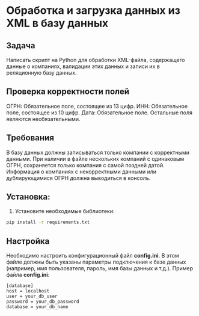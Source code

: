 # Обработка и загрузка данных из XML в базу данных

## Задача

Написать скрипт на Python для обработки XML-файла, содержащего данные о компаниях, валидации этих данных и записи их в реляционную базу данных.


## Проверка корректности полей

ОГРН: Обязательное поле, состоящее из 13 цифр.
ИНН: Обязательное поле, состоящее из 10 цифр.
Дата: Обязательное поле.
Остальные поля являются необязательными.


## Требования

В базу данных должны записываться только компании с корректными данными.
При наличии в файле нескольких компаний с одинаковым ОГРН, сохраняется только компания с самой поздней датой.
Информация о компаниях с некорректными данными или дублирующимися ОГРН должна выводиться в консоль.

## Установка:

1. Установите необходимые библиотеки:
   
```bash
pip install -r requirements.txt
```
## Настройка

Необходимо настроить конфигурационный файл **config.ini**. В этом файле должны быть указаны параметры подключения к базе данных (например, имя пользователя, пароль, имя базы данных и т.д.). Пример файла **config.ini**:

```
[database]
host = localhost
user = your_db_user
password = your_db_password
database = your_db_name
```
